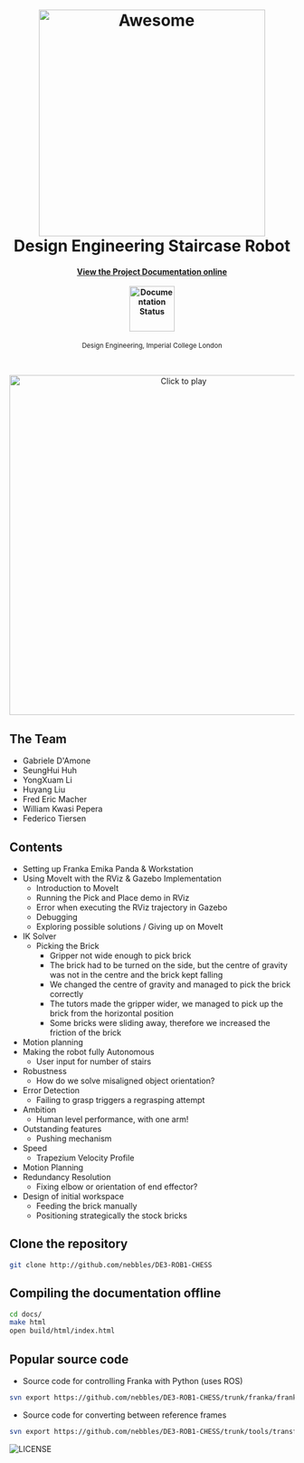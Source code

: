<h1 align="center">
	<img width="400" src="docs/source/_static/cover.png" alt="Awesome">
  <br>
  Design Engineering Staircase Robot
</h1>

<h4 align="center">
  <a href="http://de3-rob1-chess.rtfd.io">View the Project Documentation online</a>
  <br><br>
  <img width="80" src="http://readthedocs.org/projects/de3-rob1-chess/badge/?version=latest" alt="Documentation Status">
</h4>

<p align="center">
	<sub>Design Engineering, Imperial College London</sub>
</p>
<br>
<p align="center">
	<a href="https://vimeo.com/291377091" >
	<img width="600" src="vimeo.png" alt="Click to play"></a>
</h1>
<br>

## The Team

- Gabriele D'Amone 
- SeungHui Huh 
- YongXuam Li
- Huyang Liu 
- Fred Eric Macher 
- William Kwasi Pepera 
- Federico Tiersen 

## Contents
- Setting up Franka Emika Panda & Workstation
- Using MoveIt with the RViz & Gazebo Implementation
	- Introduction to MoveIt
	- Running the Pick and Place demo in RViz
	- Error when executing the RViz trajectory in Gazebo
	- Debugging
	- Exploring possible solutions / Giving up on MoveIt
- IK Solver
	- Picking the Brick
		- Gripper not wide enough to pick brick 
		- The brick had to be turned on the side, but the centre of gravity was not in the centre and the brick kept falling
		- We changed the centre of gravity and managed to pick the brick correctly
		- The tutors made the gripper wider, we managed to pick up the brick from the horizontal position
		- Some bricks were sliding away, therefore we increased the friction of the brick
- Motion planning 
- Making the robot fully Autonomous
	- User input for number of stairs
- Robustness
	- How do we solve misaligned object orientation? 
- Error Detection
	- Failing to grasp triggers a regrasping attempt
- Ambition
	- Human level performance, with one arm!
- Outstanding features
	- Pushing mechanism
- Speed
	- Trapezium Velocity Profile
- Motion Planning
- Redundancy Resolution
	- Fixing elbow or orientation of end effector?
- Design of initial workspace
	- Feeding the brick manually
	- Positioning strategically the stock bricks


## Clone the repository

```bash
git clone http://github.com/nebbles/DE3-ROB1-CHESS
```

## Compiling the documentation offline

```bash
cd docs/
make html
open build/html/index.html
```

## Popular source code

* Source code for controlling Franka with Python (uses ROS)

```bash
svn export https://github.com/nebbles/DE3-ROB1-CHESS/trunk/franka/franka_control_ros.py
```

* Source code for converting between reference frames

```bash
svn export https://github.com/nebbles/DE3-ROB1-CHESS/trunk/tools/transform.py
```

![LICENSE](CC4.0-BY.jpg)

